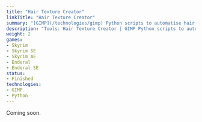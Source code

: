 ```yaml
---
title: "Hair Texture Creator"
linkTitle: "Hair Texture Creator"
summary: "[GIMP](/technologies/gimp) Python scripts to automatise hair texture creation."
description: "Tools: Hair Texture Creator | GIMP Python scripts to automatise hair texture creation."
weight: 2
games:
- Skyrim
- Skyrim SE
- Skyrim AE
- Enderal
- Enderal SE
status:
- Finished
technologies:
- GIMP
- Python
---
```


Coming soon.